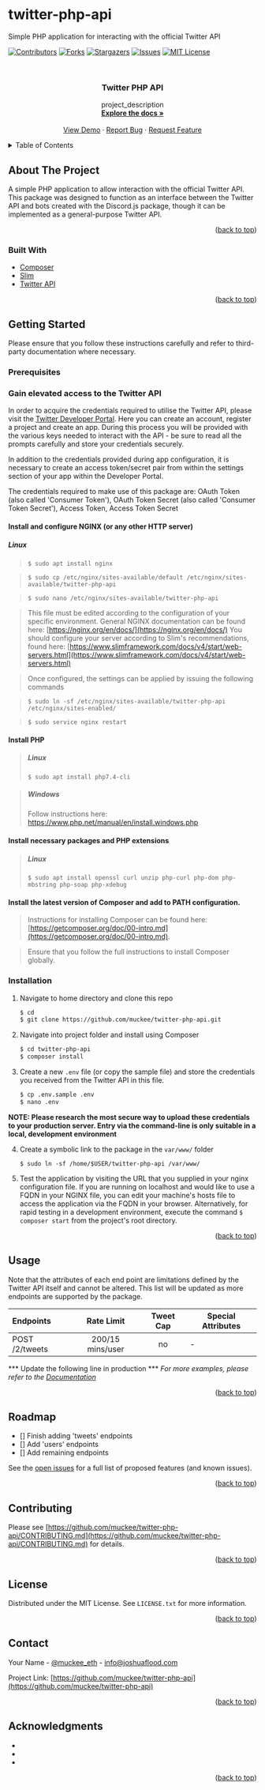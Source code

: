 # twitter-php-api
Simple PHP application for interacting with the official Twitter API

<div id="top"></div>

<!-- PROJECT SHIELDS -->
[![Contributors][contributors-shield]][contributors-url]
[![Forks][forks-shield]][forks-url]
[![Stargazers][stars-shield]][stars-url]
[![Issues][issues-shield]][issues-url]
[![MIT License][license-shield]][license-url]

<!-- PROJECT LOGO -->
<br />
<div align="center">

  <h3 align="center">Twitter PHP API</h3>

  <p align="center">
    project_description
    <br />
    <a href="https://github.com/muckee/twitter-php-api"><strong>Explore the docs »</strong></a>
    <br />
    <br />
    <a href="https://github.com/muckee/twitter-php-api">View Demo</a>
    ·
    <a href="https://github.com/muckee/twitter-php-api/issues">Report Bug</a>
    ·
    <a href="https://github.com/muckee/twitter-php-api/issues">Request Feature</a>
  </p>
</div>

<!-- TABLE OF CONTENTS -->
<details>
  <summary>Table of Contents</summary>
  <ol>
    <li>
      <a href="#about-the-project">About The Project</a>
      <ul>
        <li><a href="#built-with">Built With</a></li>
      </ul>
    </li>
    <li>
      <a href="#getting-started">Getting Started</a>
      <ul>
        <li><a href="#prerequisites">Prerequisites</a></li>
        <li><a href="#installation">Installation</a></li>
      </ul>
    </li>
    <li><a href="#usage">Usage</a></li>
    <li><a href="#roadmap">Roadmap</a></li>
    <li><a href="#contributing">Contributing</a></li>
    <li><a href="#license">License</a></li>
    <li><a href="#contact">Contact</a></li>
    <li><a href="#acknowledgments">Acknowledgments</a></li>
  </ol>
</details>



<!-- ABOUT THE PROJECT -->
## About The Project

A simple PHP application to allow interaction with the official Twitter API. This package was designed to function as an interface between the Twitter API and bots created with the Discord.js package, though it can be implemented as a general-purpose Twitter API.

<p align="right">(<a href="#top">back to top</a>)</p>



### Built With

* [Composer](https://getcomposer.org/)
* [Slim](https://www.slimframework.com/)
* [Twitter API](https://developer.twitter.com/)

<p align="right">(<a href="#top">back to top</a>)</p>



<!-- GETTING STARTED -->
## Getting Started

Please ensure that you follow these instructions carefully and refer to third-party documentation where necessary.

### Prerequisites

### Gain elevated access to the Twitter API
In order to acquire the credentials required to utilise the Twitter API, please visit the [Twitter Developer Portal](https://developer.twitter.com/). Here you can create an account, register a project and create an app. During this process you will be provided with the various keys needed to interact with the API - be sure to read all the prompts carefully and store your credentials securely.

In addition to the credentials provided during app configuration, it is necessary to create an access token/secret pair from within the settings section of your app within the Developer Portal.

The credentials required to make use of this package are: OAuth Token (also called 'Consumer Token'), OAuth Token Secret (also called 'Consumer Token Secret'), Access Token, Access Token Secret

#### Install and configure NGINX (or any other HTTP server)
##### Linux
>`$ sudo apt install nginx`

>`$ sudo cp /etc/nginx/sites-available/default /etc/nginx/sites-available/twitter-php-api`

>`$ sudo nano /etc/nginx/sites-available/twitter-php-api`

>This file must be edited according to the configuration of your specific environment.
>General NGINX documentation can be found here: [https://nginx.org/en/docs/](https://nginx.org/en/docs/)
>You should configure your server according to Slim's recommendations, found here: [https://www.slimframework.com/docs/v4/start/web-servers.html](https://www.slimframework.com/docs/v4/start/web-servers.html)

>Once configured, the settings can be applied by issuing the following commands

>`$ sudo ln -sf /etc/nginx/sites-available/twitter-php-api /etc/nginx/sites-enabled/`

>`$ sudo service nginx restart`

#### Install PHP
>##### Linux
>`$ sudo apt install php7.4-cli`

>##### Windows
>Follow instructions here: https://www.php.net/manual/en/install.windows.php

#### Install necessary packages and PHP extensions
>##### Linux
>`$ sudo apt install openssl curl unzip php-curl php-dom php-mbstring php-soap php-xdebug`

#### Install the latest version of Composer and add to PATH configuration.
>Instructions for installing Composer can be found here: [https://getcomposer.org/doc/00-intro.md](https://getcomposer.org/doc/00-intro.md).

>Ensure that you follow the full instructions to install Composer globally.

### Installation

1. Navigate to home directory and clone this repo
   ```sh
   $ cd
   $ git clone https://github.com/muckee/twitter-php-api.git
   ```
2. Navigate into project folder and install using Composer
   ```sh
   $ cd twitter-php-api
   $ composer install
   ```
3. Create a new `.env` file (or copy the sample file) and store the credentials you received from the Twitter API in this file.
   ```sh
   $ cp .env.sample .env
   $ nano .env
   ```
**NOTE: Please research the most secure way to upload these credentials to your production server. Entry via the command-line is only suitable in a local, development environment**

4. Create a symbolic link to the package in the `var/www/` folder
   ```
   $ sudo ln -sf /home/$USER/twitter-php-api /var/www/
   ```

5. Test the application by visiting the URL that you supplied in your nginx configuration file. If you are running on localhost and would like to use a FQDN in your NGINX file, you can edit your machine's hosts file to access the application via the FQDN in your browser. Alternatively, for rapid testing in a development environment, execute the command `$ composer start` from the project's root directory.

<p align="right">(<a href="#top">back to top</a>)</p>



<!-- USAGE EXAMPLES -->
## Usage
Note that the attributes of each end point are limitations defined by the Twitter API itself and cannot be altered. This list will be updated as more endpoints are supported by the package.

| Endpoints      |  Rate Limit      | Tweet Cap | Special Attributes |
|:---------------|:----------------:|:---------:|--------------------|
| POST /2/tweets | 200/15 mins/user | no        |-                   |

*** Update the following line in production
*** _For more examples, please refer to the [Documentation](https://example.com)_

<p align="right">(<a href="#top">back to top</a>)</p>



<!-- ROADMAP -->
## Roadmap

- [] Finish adding 'tweets' endpoints
- [] Add 'users' endpoints
- [] Add remaining endpoints

See the [open issues](https://github.com/muckee/twitter-php-api/issues) for a full list of proposed features (and known issues).

<p align="right">(<a href="#top">back to top</a>)</p>



<!-- CONTRIBUTING -->
## Contributing

Please see [https://github.com/muckee/twitter-php-api/CONTRIBUTING.md](https://github.com/muckee/twitter-php-api/CONTRIBUTING.md) for details.

<p align="right">(<a href="#top">back to top</a>)</p>



<!-- LICENSE -->
## License

Distributed under the MIT License. See `LICENSE.txt` for more information.

<p align="right">(<a href="#top">back to top</a>)</p>



<!-- CONTACT -->
## Contact

Your Name - [@muckee_eth](https://twitter.com/muckee_eth) - info@joshuaflood.com

Project Link: [https://github.com/muckee/twitter-php-api](https://github.com/muckee/twitter-php-api)

<p align="right">(<a href="#top">back to top</a>)</p>



<!-- ACKNOWLEDGMENTS -->
## Acknowledgments

* []()
* []()
* []()

<p align="right">(<a href="#top">back to top</a>)</p>



<!-- MARKDOWN LINKS & IMAGES -->
<!-- https://www.markdownguide.org/basic-syntax/#reference-style-links -->
[contributors-shield]: https://img.shields.io/github/contributors/muckee/twitter-php-api.svg?style=for-the-badge
[contributors-url]: https://github.com/muckee/twitter-php-api/graphs/contributors
[forks-shield]: https://img.shields.io/github/forks/muckee/twitter-php-api.svg?style=for-the-badge
[forks-url]: https://github.com/muckee/twitter-php-api/network/members
[stars-shield]: https://img.shields.io/github/stars/muckee/twitter-php-api.svg?style=for-the-badge
[stars-url]: https://github.com/muckee/twitter-php-api/stargazers
[issues-shield]: https://img.shields.io/github/issues/muckee/twitter-php-api.svg?style=for-the-badge
[issues-url]: https://github.com/muckee/twitter-php-api/issues
[license-shield]: https://img.shields.io/github/license/muckee/twitter-php-api.svg?style=for-the-badge
[license-url]: https://github.com/muckee/twitter-php-api/blob/master/LICENSE.txt
[product-screenshot]: images/screenshot.png
